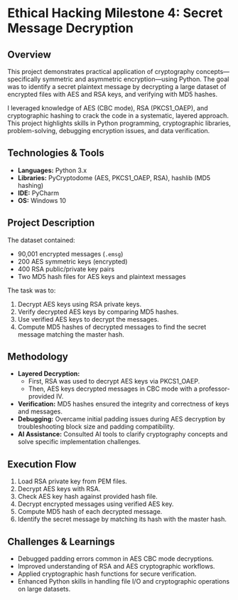 # Ethical Hacking Milestone 4: Secret Message Decryption

## Overview  
This project demonstrates practical application of cryptography concepts—specifically symmetric and asymmetric encryption—using Python. The goal was to identify a secret plaintext message by decrypting a large dataset of encrypted files with AES and RSA keys, and verifying with MD5 hashes.

I leveraged knowledge of AES (CBC mode), RSA (PKCS1_OAEP), and cryptographic hashing to crack the code in a systematic, layered approach. This project highlights skills in Python programming, cryptographic libraries, problem-solving, debugging encryption issues, and data verification.

## Technologies & Tools  
- **Languages:** Python 3.x  
- **Libraries:** PyCryptodome (AES, PKCS1_OAEP, RSA), hashlib (MD5 hashing)  
- **IDE:** PyCharm  
- **OS:** Windows 10  

## Project Description  
The dataset contained:  
- 90,001 encrypted messages (`.emsg`)  
- 200 AES symmetric keys (encrypted)  
- 400 RSA public/private key pairs  
- Two MD5 hash files for AES keys and plaintext messages  

The task was to:  
1. Decrypt AES keys using RSA private keys.  
2. Verify decrypted AES keys by comparing MD5 hashes.  
3. Use verified AES keys to decrypt the messages.  
4. Compute MD5 hashes of decrypted messages to find the secret message matching the master hash.  

## Methodology  
- **Layered Decryption:**  
  - First, RSA was used to decrypt AES keys via PKCS1_OAEP.  
  - Then, AES keys decrypted messages in CBC mode with a professor-provided IV.  
- **Verification:** MD5 hashes ensured the integrity and correctness of keys and messages.  
- **Debugging:** Overcame initial padding issues during AES decryption by troubleshooting block size and padding compatibility.  
- **AI Assistance:** Consulted AI tools to clarify cryptography concepts and solve specific implementation challenges.

## Execution Flow  
1. Load RSA private key from PEM files.  
2. Decrypt AES keys with RSA.  
3. Check AES key hash against provided hash file.  
4. Decrypt encrypted messages using verified AES key.  
5. Compute MD5 hash of each decrypted message.  
6. Identify the secret message by matching its hash with the master hash.  

## Challenges & Learnings  
- Debugged padding errors common in AES CBC mode decryptions.  
- Improved understanding of RSA and AES cryptographic workflows.  
- Applied cryptographic hash functions for secure verification.  
- Enhanced Python skills in handling file I/O and cryptographic operations on large datasets.
